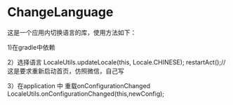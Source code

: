 # ChangeLanguage
这是一个应用内切换语言的库，使用方法如下：

1)在gradle中依赖

2）选择语言
 LocaleUtils.updateLocale(this, Locale.CHINESE);
 restartAct();//这是要求重新启动首页，仿照微信，自己写
 
3）在application 中 重载onConfigurationChanged
LocaleUtils.onConfigurationChanged(this,newConfig);
